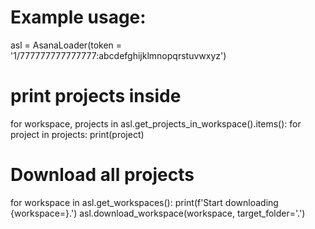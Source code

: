 # Example usage:

asl = AsanaLoader(token = '1/777777777777777:abcdefghijklmnopqrstuvwxyz')

# print projects inside
for workspace, projects in asl.get_projects_in_workspace().items():
    for project in projects:
        print(project)

# Download all projects
for workspace in asl.get_workspaces():
    print(f'Start downloading {workspace=}.')
    asl.download_workspace(workspace, target_folder='.')